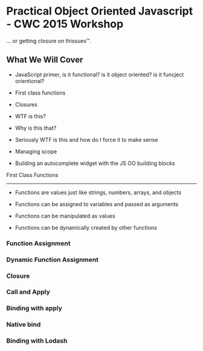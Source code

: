 Practical Object Oriented Javascript - CWC 2015 Workshop
========================================================

... or getting closure on thissues™.



What We Will Cover
------------------
 * JavaScript primer, is it functional? is it object oriented? is it funcject orientional?

 * First class functions

 * Closures

 * WTF is this?

 * Why is this that?

 * Seriously WTF is this and how do I force it to make sense

 * Managing scope

 * Building an autocomplete widget with the JS OO building blocks


First Class Functions
_____________________
 * Functions are values just like strings, numbers, arrays, and objects

 * Functions can be assigned to variables and passed as arguments

 * Functions can be manipulated as values

 * Functions can be dynamically created by other functions

### Function Assignment

<script src="https://gist.github.com/daytonn/2d0bdbaa9621d3aad207.js"></script>

### Dynamic Function Assignment

<script src="https://gist.github.com/daytonn/bce92d21e36b71482722.js"></script>

### Closure

<script src="https://gist.github.com/daytonn/ec5326a6e73685da6747.js"></script>

### Call and Apply
<script src="https://gist.github.com/crismali/f05faffb2b701bb1ff4f.js"></script>
 
### Binding with apply

<script src="https://gist.github.com/crismali/6563184aa061fab0e053.js"></script>
 
### Native bind

<script src="https://gist.github.com/crismali/35fa19c388cf76aa4789.js"></script>
 
### Binding with Lodash
<script src="https://gist.github.com/crismali/a7aaff8a591cf90e34d6.js"></script>
 
